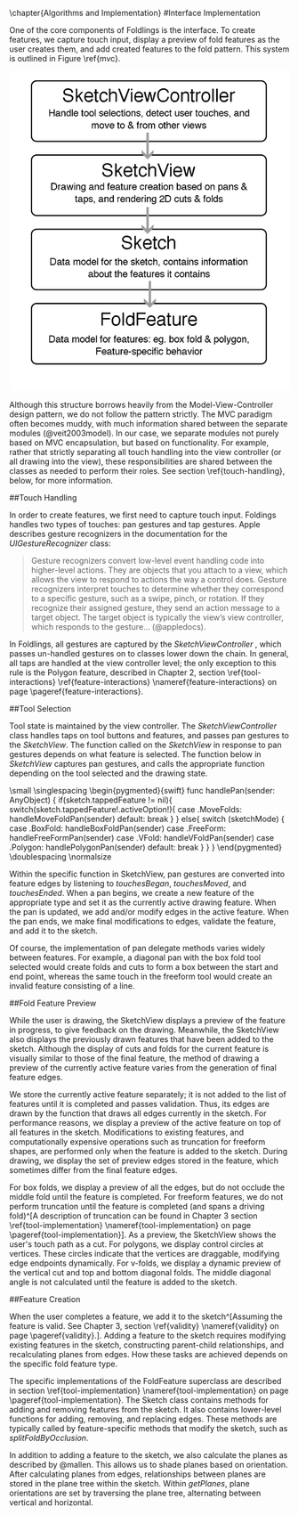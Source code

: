 \chapter{Algorithms and Implementation}
#Interface Implementation

One of the core components of Foldlings is the interface.  To create features, we capture touch input, display a preview of fold features as the user creates them, and add created features to the fold pattern.  This system is outlined in Figure \ref{mvc}.

![Relationship between interface classes: a SketchViewController manages a SketchView that contains a Sketch that contains FoldFeatures. \label{mvc}](figures/40_Tech_Interface_Implementation/sketchview-descendents-thesis-figure.png)

Although this structure borrows heavily from the Model-View-Controller design pattern, we do not follow the pattern strictly.  The MVC paradigm often becomes muddy, with much information shared between the separate modules (@veit2003model).  In our case, we separate modules not purely based on MVC encapsulation, but based on functionality.  For example, rather that strictly separating all touch handling into the view controller (or all drawing into the view), these responsibilities are shared between the classes as needed to perform their roles.  See section \ref{touch-handling}, below, for more information.  


##Touch Handling

In order to create features, we first need to capture touch input.  Foldings handles two types of touches: pan gestures and tap gestures.  Apple describes gesture recognizers in the documentation for the *UIGestureRecognizer* class:

>Gesture recognizers convert low-level event handling code into higher-level actions. They are objects that you attach to a view, which allows the view to respond to actions the way a control does. Gesture recognizers interpret touches to determine whether they correspond to a specific gesture, such as a swipe, pinch, or rotation. If they recognize their assigned gesture, they send an action message to a target object. The target object is typically the view’s view controller, which responds to the gesture...  (@appledocs).

In Foldlings, all gestures are captured by the _SketchViewController_ , which passes un-handled gestures on to classes lower down the chain.  In general, all taps are handled at the view controller level;  the only exception to this rule is the Polygon feature, described in Chapter 2, section \ref{tool-interactions} \ref{feature-interactions} \nameref{feature-interactions} on page \pageref{feature-interactions}.

##Tool Selection

Tool state is maintained by the view controller.  The _SketchViewController_ class handles taps on tool buttons and features, and passes pan gestures to the _SketchView_.  The function called on the _SketchView_ in response to pan gestures depends on what feature is selected.   The function below in _SketchView_ captures pan gestures, and calls the appropriate function depending on the tool selected and the drawing state.

\small
\singlespacing 
\begin{pygmented}{swift}
    func handlePan(sender: AnyObject) {
        if(sketch.tappedFeature != nil){
            switch(sketch.tappedFeature!.activeOption!){
            case .MoveFolds:
                handleMoveFoldPan(sender)
            default: break
            }
        }
        else{
            switch (sketchMode) {
            case .BoxFold:
                handleBoxFoldPan(sender)
            case .FreeForm:
                handleFreeFormPan(sender)
            case .VFold:
                handleVFoldPan(sender)
            case .Polygon:
                handlePolygonPan(sender)
            default:
                break
            }
        }
    }
\end{pygmented}
\doublespacing
\normalsize

Within the specific function in SketchView, pan gestures are converted into feature edges by listening to $touchesBegan$, $touchesMoved$, and $touchesEnded$.  When a pan begins, we create a new feature of the appropriate type and set it as the currently active drawing feature.  When the pan is updated, we add and/or modify edges in the active feature.  When the pan ends, we make final modifications to edges, validate the feature, and add it to the sketch.

Of course, the implementation of pan delegate methods varies widely between  features.  For example, a diagonal pan with the box fold tool selected would create folds and cuts to form a box between the start and end point, whereas the same touch in the freeform tool would create an invalid feature consisting of a line.

##Fold Feature Preview

While the user is drawing, the SketchView displays a preview  of the feature in progress, to give feedback on the drawing.  Meanwhile, the SketchView also displays the previously drawn features that have been added to the sketch.  Although the display of cuts and folds for the current feature is visually similar to those of the final feature, the method of drawing a preview of the currently active feature varies from the generation of final feature edges.

We store the currently active feature separately; it is not added to the list of features until it is completed and passes validation.   Thus, its edges are drawn by the function that draws all edges currently in the sketch.  For performance reasons, we display a preview of the active feature on top of all features in the sketch. Modifications to existing features, and computationally expensive operations such as truncation for freeform shapes, are performed only when the feature is added to the sketch.  During drawing, we display the set of preview edges stored in the feature, which sometimes differ from the final feature edges.  

For box folds, we display a preview of all the edges, but do not occlude the middle fold until the feature is completed. For freeform features, we do not perform truncation until the feature is completed (and spans a driving fold)^[A description of truncation can be found in Chapter 3 section \ref{tool-implementation} \nameref{tool-implementation} on page \pageref{tool-implementation}].  As a preview, the SketchView shows the user's touch path as a cut.  For polygons, we display control circles at vertices.  These circles indicate that the vertices are draggable, modifying edge endpoints dynamically.  For v-folds, we display a dynamic preview of the vertical cut and top and bottom diagonal folds.  The middle diagonal angle is not calculated until the feature is added to the sketch.

##Feature Creation

When the user completes a feature, we add it to the sketch^[Assuming the feature is valid. See Chapter 3, section \ref{validity} \nameref{validity} on page \pageref{validity}.].  Adding a feature to the sketch requires modifying existing features in the sketch, constructing parent-child relationships, and recalculating planes from edges.  How these tasks are achieved depends on the specific fold feature type.

 The specific implementations of the FoldFeature superclass are described in section \ref{tool-implementation} \nameref{tool-implementation} on page \pageref{tool-implementation}.  The Sketch class contains methods for adding and removing features from the sketch.  It also contains lower-level functions for adding, removing, and replacing edges.  These methods are typically called by feature-specific methods that modify the sketch, such as _splitFoldByOcclusion_.

In addition to adding a feature to the sketch, we also calculate the planes as described by @mallen.  This allows us to shade planes based on orientation.  After calculating planes from edges, relationships between planes are stored in the plane tree within the sketch.  Within _getPlanes_, plane orientations are set by traversing the plane tree, alternating between vertical and horizontal.